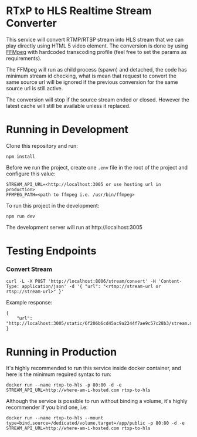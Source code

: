 # RTxP to HLS Realtime Stream Converter

This service will convert RTMP/RTSP stream into HLS stream that we can play directly using HTML 5 video element. The conversion is done by using [FFMpeg](https://ffmpeg.org/) with hardcoded transcoding profile (feel free to set the params as requirements).

The FFMpeg will run as child process (spawn) and detached, the code has minimum stream id checking, what is mean that request to convert the same source url will be ignored if the previous conversion for the same source url is still active.

The conversion will stop if the source stream ended or closed. However the latest cache will still be available unless it replaced.

# Running in Development

Clone this repository and run:

```
npm install
```

Before we run the project, create one `.env` file in the root of the project and configure this value:

```
STREAM_API_URL=<http://localhost:3005 or use hosting url in production>
FFMPEG_PATH=<path to ffmpeg i.e. /usr/bin/ffmpeg>
```

To run this project in the development:

```
npm run dev
```

The development server will run at http://localhost:3005

# Testing Endpoints

### Convert Stream

```
curl -L -X POST 'http://localhost:8006/stream/convert' -H 'Content-Type: application/json' -d '{ "url": "<rtmp://stream-url or rtsp://stream-url>" }'
```

Example response:

```
{
    "url": "http://localhost:3005/static/6f206b6cd45ac9a2244f7ae9c57c28b3/stream.m3u8"
}
```

# Running in Production

It's highly recommended to run this service inside docker container, and here is the minimum required syntax to run:

```
docker run --name rtxp-to-hls -p 80:80 -d -e STREAM_API_URL=http://where-am-i-hosted.com rtxp-to-hls
```

Although the service is possible to run without binding a volume, it's highly recommender if you bind one, i.e:

```
docker run --name rtxp-to-hls --mount type=bind,source=/dedicated/volume,target=/app/public -p 80:80 -d -e STREAM_API_URL=http://where-am-i-hosted.com rtxp-to-hls
```
